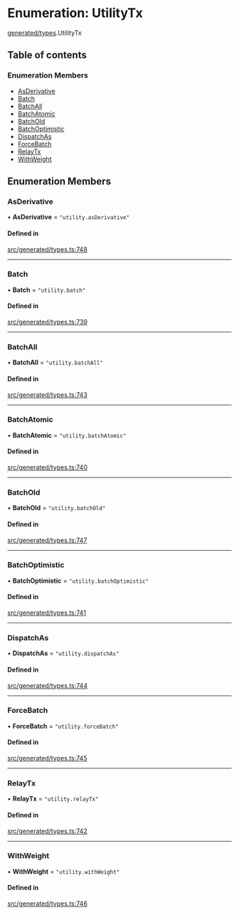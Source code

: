 # Enumeration: UtilityTx

[generated/types](../wiki/generated.types).UtilityTx

## Table of contents

### Enumeration Members

- [AsDerivative](../wiki/generated.types.UtilityTx#asderivative)
- [Batch](../wiki/generated.types.UtilityTx#batch)
- [BatchAll](../wiki/generated.types.UtilityTx#batchall)
- [BatchAtomic](../wiki/generated.types.UtilityTx#batchatomic)
- [BatchOld](../wiki/generated.types.UtilityTx#batchold)
- [BatchOptimistic](../wiki/generated.types.UtilityTx#batchoptimistic)
- [DispatchAs](../wiki/generated.types.UtilityTx#dispatchas)
- [ForceBatch](../wiki/generated.types.UtilityTx#forcebatch)
- [RelayTx](../wiki/generated.types.UtilityTx#relaytx)
- [WithWeight](../wiki/generated.types.UtilityTx#withweight)

## Enumeration Members

### AsDerivative

• **AsDerivative** = ``"utility.asDerivative"``

#### Defined in

[src/generated/types.ts:748](https://github.com/PolymeshAssociation/polymesh-private-sdk/blob/dd40dc5f/src/generated/types.ts#L748)

___

### Batch

• **Batch** = ``"utility.batch"``

#### Defined in

[src/generated/types.ts:739](https://github.com/PolymeshAssociation/polymesh-private-sdk/blob/dd40dc5f/src/generated/types.ts#L739)

___

### BatchAll

• **BatchAll** = ``"utility.batchAll"``

#### Defined in

[src/generated/types.ts:743](https://github.com/PolymeshAssociation/polymesh-private-sdk/blob/dd40dc5f/src/generated/types.ts#L743)

___

### BatchAtomic

• **BatchAtomic** = ``"utility.batchAtomic"``

#### Defined in

[src/generated/types.ts:740](https://github.com/PolymeshAssociation/polymesh-private-sdk/blob/dd40dc5f/src/generated/types.ts#L740)

___

### BatchOld

• **BatchOld** = ``"utility.batchOld"``

#### Defined in

[src/generated/types.ts:747](https://github.com/PolymeshAssociation/polymesh-private-sdk/blob/dd40dc5f/src/generated/types.ts#L747)

___

### BatchOptimistic

• **BatchOptimistic** = ``"utility.batchOptimistic"``

#### Defined in

[src/generated/types.ts:741](https://github.com/PolymeshAssociation/polymesh-private-sdk/blob/dd40dc5f/src/generated/types.ts#L741)

___

### DispatchAs

• **DispatchAs** = ``"utility.dispatchAs"``

#### Defined in

[src/generated/types.ts:744](https://github.com/PolymeshAssociation/polymesh-private-sdk/blob/dd40dc5f/src/generated/types.ts#L744)

___

### ForceBatch

• **ForceBatch** = ``"utility.forceBatch"``

#### Defined in

[src/generated/types.ts:745](https://github.com/PolymeshAssociation/polymesh-private-sdk/blob/dd40dc5f/src/generated/types.ts#L745)

___

### RelayTx

• **RelayTx** = ``"utility.relayTx"``

#### Defined in

[src/generated/types.ts:742](https://github.com/PolymeshAssociation/polymesh-private-sdk/blob/dd40dc5f/src/generated/types.ts#L742)

___

### WithWeight

• **WithWeight** = ``"utility.withWeight"``

#### Defined in

[src/generated/types.ts:746](https://github.com/PolymeshAssociation/polymesh-private-sdk/blob/dd40dc5f/src/generated/types.ts#L746)
